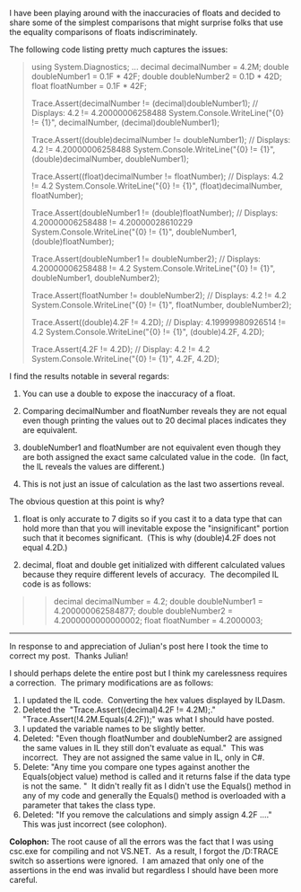 

I have been playing around with the inaccuracies of floats and decided to share some of the simplest comparisons that might surprise folks that use the equality comparisons of floats indiscriminately.

The following code listing pretty much captures the issues:

> using System.Diagnostics; ... decimal decimalNumber = 4.2M; double doubleNumber1 = 0.1F \* 42F; double doubleNumber2 = 0.1D \* 42D; float floatNumber = 0.1F \* 42F;
> 
> Trace.Assert(decimalNumber != (decimal)doubleNumber1); // Displays: 4.2 != 4.20000006258488 System.Console.WriteLine("{0} != {1}", decimalNumber, (decimal)doubleNumber1);
> 
> Trace.Assert((double)decimalNumber != doubleNumber1); // Displays: 4.2 != 4.20000006258488 System.Console.WriteLine("{0} != {1}", (double)decimalNumber, doubleNumber1);
> 
> Trace.Assert((float)decimalNumber != floatNumber); // Displays: 4.2 != 4.2 System.Console.WriteLine("{0} != {1}", (float)decimalNumber, floatNumber);
> 
> Trace.Assert(doubleNumber1 != (double)floatNumber); // Displays: 4.20000006258488 != 4.20000028610229 System.Console.WriteLine("{0} != {1}", doubleNumber1, (double)floatNumber);
> 
> Trace.Assert(doubleNumber1 != doubleNumber2); // Displays: 4.20000006258488 != 4.2 System.Console.WriteLine("{0} != {1}", doubleNumber1, doubleNumber2);
> 
> Trace.Assert(floatNumber != doubleNumber2); // Displays: 4.2 != 4.2 System.Console.WriteLine("{0} != {1}", floatNumber, doubleNumber2);
> 
> Trace.Assert((double)4.2F != 4.2D); // Display: 4.19999980926514 != 4.2 System.Console.WriteLine("{0} != {1}", (double)4.2F, 4.2D);
> 
> Trace.Assert(4.2F != 4.2D); // Display: 4.2 != 4.2 System.Console.WriteLine("{0} != {1}", 4.2F, 4.2D);

I find the results notable in several regards:

1. You can use a double to expose the inaccuracy of a float.
    
2. Comparing decimalNumber and floatNumber reveals they are not equal even though printing the values out to 20 decimal places indicates they are equivalent.
    
3. doubleNumber1 and floatNumber are not equivalent even though they are both assigned the exact same calculated value in the code.  (In fact, the IL reveals the values are different.)
    
4. This is not just an issue of calculation as the last two assertions reveal.
    

The obvious question at this point is why?

1. float is only accurate to 7 digits so if you cast it to a data type that can hold more than that you will inevitable expose the "insignificant" portion such that it becomes significant.  (This is why (double)4.2F does not equal 4.2D.)
    
2. decimal, float and double get initialized with different calculated values because they require different levels of accuracy.  The decompiled IL code is as follows:
    

> > decimal decimalNumber = 4.2; double doubleNumber1 = 4.200000062584877; double doubleNumber2 = 4.2000000000000002; float floatNumber = 4.2000003;

* * *

In response to and appreciation of Julian's post here I took the time to correct my post.  Thanks Julian!

I should perhaps delete the entire post but I think my carelessness requires a correction.  The primary modifications are as follows:

1. I updated the IL code.  Converting the hex values displayed by ILDasm.
2. Deleted the  "Trace.Assert((decimal)4.2F != 4.2M);."  "Trace.Assert(!4.2M.Equals(4.2F));" was what I should have posted.
3. I updated the variable names to be slightly better.
4. Deleted: "Even though floatNumber and doubleNumber2 are assigned the same values in IL they still don't evaluate as equal."  This was incorrect.  They are not assigned the same value in IL, only in C#.
5. Delete: "Any time you compare one <of these> types against another the Equals(object value) method is called and it returns false if the data type is not the same. "  It didn't really fit as I didn't use the Equals() method in any of my code and generally the Equals() method is overloaded with a parameter that takes the class type.
6. Deleted: "If you remove the calculations and simply assign 4.2F ...."  This was just incorrect (see colophon).

**Colophon:** The root cause of all the errors was the fact that I was using csc.exe for compiling and not VS.NET.  As a result, I forgot the /D:TRACE switch so assertions were ignored.  I am amazed that only one of the assertions in the end was invalid but regardless I should have been more careful.

